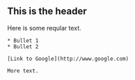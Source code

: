 ## This is the header

Here is some reqular text.

	* Bullet 1
	* Bullet 2
	
	[Link to Google](http://www.google.com)
	
	More text.
	